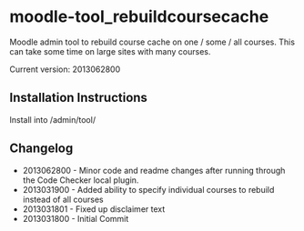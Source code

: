 # moodle-tool_rebuildcoursecache

Moodle admin tool to rebuild course cache on one / some / all courses. This can take some time on large sites with many courses.

Current version: 2013062800

## Installation Instructions

Install into /admin/tool/

## Changelog

* 2013062800 - Minor code and readme changes after running through the Code Checker local plugin.
* 2013031900 - Added ability to specify individual courses to rebuild instead of all courses
* 2013031801 - Fixed up disclaimer text
* 2013031800 - Initial Commit

